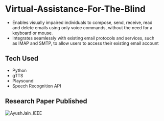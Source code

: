 # Virtual-Assistance-For-The-Blind

* Enables visually impaired individuals to compose, send, receive, read and delete emails using only voice
commands, without the need for a keyboard or mouse.
* Integrates seamlessly with existing email protocols and services, such as IMAP and SMTP, to allow users to
access their existing email account

## Tech Used
* Python
* gTTS
* Playsound
* Speech Recognition API

## Research Paper Published
![AyushJain_IEEE](https://github.com/ayushjain4702/Virtual-Assistance-For-The-Blind/assets/80087899/7444f464-f80a-45f8-8252-9800cb803b56)

